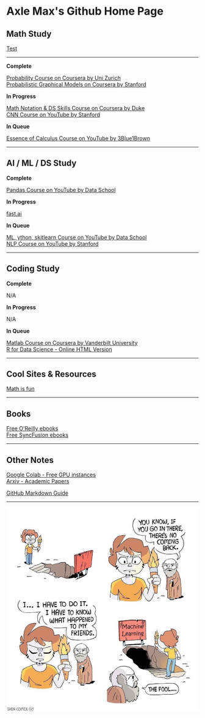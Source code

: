 # Axle Max's Github Home Page

## Math Study

[Test](/test)

---

__Complete__

[Probability Course on Coursera by Uni Zurich](https://www.coursera.org/learn/introductiontoprobability)  
[Probabilistic Graphical Models on Coursera by Stanford](https://www.coursera.org/learn/probabilistic-graphical-models/lecture/xUr0h/overview-and-motivation)  

__In Progress__  

[Math Notation & DS Skills Course on Coursera by Duke](https://www.coursera.org/learn/datasciencemathskills/home/welcome)  
[CNN Course on YouTube by Stanford](https://www.youtube.com/playlist?list=PL3FW7Lu3i5JvHM8ljYj-zLfQRF3EO8sYv)  

__In Queue__  

[Essence of Calculus Course on YouTube by 3Blue1Brown](https://www.youtube.com/playlist?list=PLZHQObOWTQDMsr9K-rj53DwVRMYO3t5Yr)


--- 

## AI / ML / DS Study

__Complete__

[Pandas Course on YouTube by Data School](https://www.youtube.com/playlist?list=PL5-da3qGB5IBITZj_dYSFqnd_15JgqwA6)  


__In Progress__  

[fast.ai](course.fast.ai)

__In Queue__  

[ML, ython, skitlearn Course on YouTube by Data School](https://www.youtube.com/playlist?list=PL5-da3qGB5ICeMbQuqbbCOQWcS6OYBr5A)  
[NLP Course on YouTube by Stanford](https://www.youtube.com/playlist?list=PL3FW7Lu3i5Jsnh1rnUwq_TcylNr7EkRe6)  

---  

## Coding Study  

__Complete__

N/A

__In Progress__  

N/A

__In Queue__  

[Matlab Course on Coursera by Vanderbilt University](https://www.coursera.org/learn/matlab/home/welcome)  
[R for Data Science - Online HTML Version](http://r4ds.had.co.nz/)

---
## Cool Sites & Resources

[Math is fun](https://www.mathsisfun.com)


---
## Books

[Free O'Reilly ebooks](https://www.oreilly.com/data/free/)  
[Free SyncFusion ebooks](https://www.syncfusion.com/ebooks/)  

---

## Other Notes

[Google Colab - Free GPU instances](https://colab.research.google.com/)  
[Arxiv - Academic Papers](https://arxiv.org/list/cs.AI/recent)  

[GitHub Markdown Guide](https://guides.github.com/features/mastering-markdown/)  

---
![](/img/AIML_Funny.jpeg)
